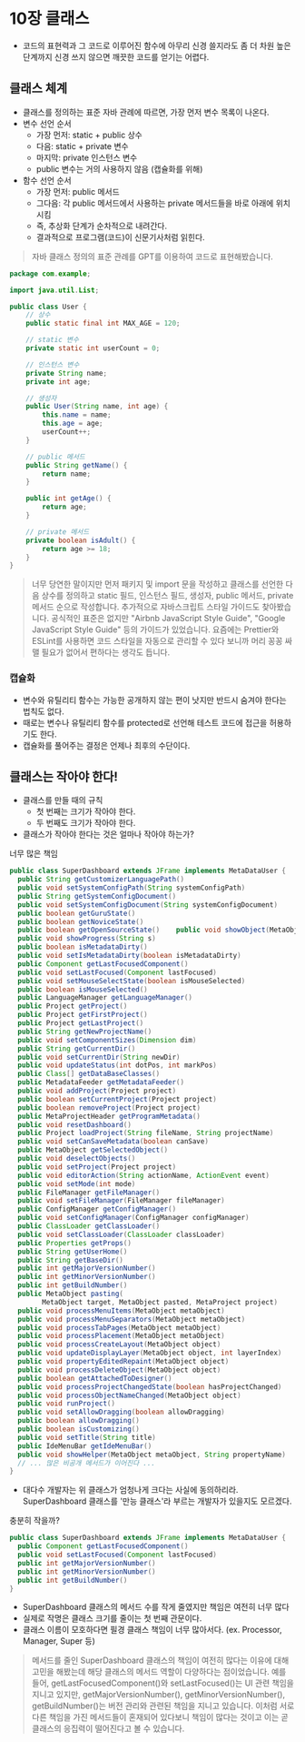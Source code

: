 # 10장 클래스

- 코드의 표현력과 그 코드로 이루어진 함수에 아무리 신경 쓸지라도 좀 더 차원 높은 단계까지 신경 쓰지 않으면 깨끗한 코드를 얻기는 어렵다.

## 클래스 체계

- 클래스를 정의하는 표준 자바 관례에 따르면, 가장 먼저 변수 목록이 나온다.
- 변수 선언 순서
  - 가장 먼저: static + public 상수
  - 다음: static + private 변수
  - 마지막: private 인스턴스 변수
  - public 변수는 거의 사용하지 않음 (캡슐화를 위해)
- 함수 선언 순서
  - 가장 먼저: public 메서드
  - 그다음: 각 public 메서드에서 사용하는 private 메서드들을 바로 아래에 위치시킴
  - 즉, 추상화 단계가 순차적으로 내려간다.
  - 결과적으로 프로그램(코드)이 신문기사처럼 읽힌다.

> 자바 클래스 정의의 표준 관례를 GPT를 이용하여 코드로 표현해봤습니다.

```java
package com.example;

import java.util.List;

public class User {
    // 상수
    public static final int MAX_AGE = 120;

    // static 변수
    private static int userCount = 0;

    // 인스턴스 변수
    private String name;
    private int age;

    // 생성자
    public User(String name, int age) {
        this.name = name;
        this.age = age;
        userCount++;
    }

    // public 메서드
    public String getName() {
        return name;
    }

    public int getAge() {
        return age;
    }

    // private 메서드
    private boolean isAdult() {
        return age >= 18;
    }
}
```

> 너무 당연한 말이지만 먼저 패키지 및 import 문을 작성하고 클래스를 선언한 다음 상수를 정의하고 static 필드, 인스턴스 필드, 생성자, public 메서드, private 메서드 순으로 작성합니다.
> 추가적으로 자바스크립트 스타일 가이드도 찾아봤습니다. 공식적인 표준은 없지만 "Airbnb JavaScript Style Guide", "Google JavaScript Style Guide" 등의 가이드가 있었습니다.
> 요즘에는 Prettier와 ESLint를 사용하면 코드 스타일을 자동으로 관리할 수 있다 보니까 머리 꽁꽁 싸맬 필요가 없어서 편하다는 생각도 듭니다.

### 캡슐화

- 변수와 유틸리티 함수는 가능한 공개하지 않는 편이 낫지만 반드시 숨겨야 한다는 법칙도 없다.
- 때로는 변수나 유틸리티 함수를 protected로 선언해 테스트 코드에 접근을 허용하기도 한다.
- 캡슐화를 풀어주는 결정은 언제나 최후의 수단이다.

## 클래스는 작아야 한다!

- 클래스를 만들 때의 규칙
  - 첫 번째는 크기가 작아야 한다.
  - 두 번째도 크기가 작아야 한다.
- 클래스가 작아야 한다는 것은 얼마나 작아야 하는가?

너무 많은 책임

```java
public class SuperDashboard extends JFrame implements MetaDataUser {
  public String getCustomizerLanguagePath()
  public void setSystemConfigPath(String systemConfigPath)
  public String getSystemConfigDocument()
  public void setSystemConfigDocument(String systemConfigDocument)
  public boolean getGuruState()
  public boolean getNoviceState()
  public boolean getOpenSourceState()    public void showObject(MetaObject object)
  public void showProgress(String s)
  public boolean isMetadataDirty()
  public void setIsMetadataDirty(boolean isMetadataDirty)
  public Component getLastFocusedComponent()
  public void setLastFocused(Component lastFocused)
  public void setMouseSelectState(boolean isMouseSelected)
  public boolean isMouseSelected()
  public LanguageManager getLanguageManager()
  public Project getProject()
  public Project getFirstProject()
  public Project getLastProject()
  public String getNewProjectName()
  public void setComponentSizes(Dimension dim)
  public String getCurrentDir()
  public void setCurrentDir(String newDir)
  public void updateStatus(int dotPos, int markPos)
  public Class[] getDataBaseClasses()
  public MetadataFeeder getMetadataFeeder()
  public void addProject(Project project)
  public boolean setCurrentProject(Project project)
  public boolean removeProject(Project project)
  public MetaProjectHeader getProgramMetadata()
  public void resetDashboard()
  public Project loadProject(String fileName, String projectName)
  public void setCanSaveMetadata(boolean canSave)
  public MetaObject getSelectedObject()
  public void deselectObjects()
  public void setProject(Project project)
  public void editorAction(String actionName, ActionEvent event)
  public void setMode(int mode)
  public FileManager getFileManager()
  public void setFileManager(FileManager fileManager)
  public ConfigManager getConfigManager()
  public void setConfigManager(ConfigManager configManager)
  public ClassLoader getClassLoader()
  public void setClassLoader(ClassLoader classLoader)
  public Properties getProps()
  public String getUserHome()
  public String getBaseDir()
  public int getMajorVersionNumber()
  public int getMinorVersionNumber()
  public int getBuildNumber()
  public MetaObject pasting(
        MetaObject target, MetaObject pasted, MetaProject project)
  public void processMenuItems(MetaObject metaObject)
  public void processMenuSeparators(MetaObject metaObject)
  public void processTabPages(MetaObject metaObject)
  public void processPlacement(MetaObject metaObject)
  public void processCreateLayout(MetaObject object)
  public void updateDisplayLayer(MetaObject object, int layerIndex)
  public void propertyEditedRepaint(MetaObject object)
  public void processDeleteObject(MetaObject object)
  public boolean getAttachedToDesigner()
  public void processProjectChangedState(boolean hasProjectChanged)
  public void processObjectNameChanged(MetaObject object)
  public void runProject()
  public void setAllowDragging(boolean allowDragging)
  public boolean allowDragging()
  public boolean isCustomizing()
  public void setTitle(String title)
  public IdeMenuBar getIdeMenuBar()
  public void showHelper(MetaObject metaObject, String propertyName)
  // ... 많은 비공개 메서드가 이어진다 ...
}
```

- 대다수 개발자는 위 클래스가 엄청나게 크다는 사실에 동의하리라. SuperDashboard 클래스를 '만능 클래스'라 부르는 개발자가 있을지도 모르겠다.

충분히 작을까?

```java
public class SuperDashboard extends JFrame implements MetaDataUser {
  public Component getLastFocusedComponent()
  public void setLastFocused(Component lastFocused)
  public int getMajorVersionNumber()
  public int getMinorVersionNumber()
  public int getBuildNumber()
}
```

- SuperDashboard 클래스의 메서드 수를 작게 줄였지만 책임은 여전히 너무 많다
- 실제로 작명은 클래스 크기를 줄이는 첫 번째 관문이다.
- 클래스 이름이 모호하다면 필경 클래스 책임이 너무 많아서다. (ex. Processor, Manager, Super 등)

> 메서드를 줄인 SuperDashboard 클래스의 책임이 여전히 많다는 이유에 대해 고민을 해봤는데 해당 클래스의 메서드 역할이 다양하다는 점이었습니다. 예를 들어, getLastFocusedComponent()와 setLastFocused()는 UI 관련 책임을 지니고 있지만, getMajorVersionNumber(), getMinorVersionNumber(), getBuildNumber()는 버전 관리와 관련된 책임을 지니고 있습니다. 이처럼 서로 다른 책임을 가진 메서드들이 혼재되어 있다보니 책임이 많다는 것이고 이는 곧 클래스의 응집력이 떨어진다고 볼 수 있습니다.
